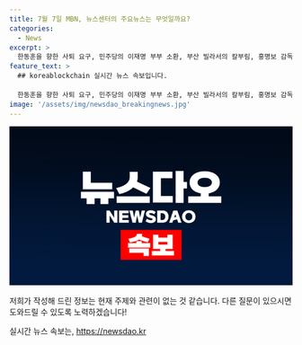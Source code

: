 ```yaml
---
title: 7월 7일 MBN, 뉴스센터의 주요뉴스는 무엇일까요?
categories:
  - News
excerpt: >
  한동훈을 향한 사퇴 요구, 민주당의 이재명 부부 소환, 부산 빌라서의 칼부림, 홍명보 감독의 대표팀 복귀, 그리고 신생아 특례대출의 금액 증가와 관련된 경고까지. 다양한 이슈가 요약된 기사를 만들었습니다. 이슈의 다양성과 강한 호기심 유발을 통해 독자들의 관심을 끌 수 있을 것입니다.
feature_text: >
  ## koreablockchain 실시간 뉴스 속보입니다.

  한동훈을 향한 사퇴 요구, 민주당의 이재명 부부 소환, 부산 빌라서의 칼부림, 홍명보 감독의 대표팀 복귀, 그리고 신생아 특례대출의 금액 증가와 관련된 경고까지. 다양한 이슈가 요약된 기사를 만들었습니다. 이슈의 다양성과 강한 호기심 유발을 통해 독자들의 관심을 끌 수 있을 것입니다.
image: '/assets/img/newsdao_breakingnews.jpg'
---
```


<p><img src="/assets/img/newsdao_breakingnews.jpg" alt="koreablockchain 속보" /></p>

<p>저희가 작성해 드린 정보는 현재 주제와 관련이 없는 것 같습니다. 다른 질문이 있으시면 도와드릴 수 있도록 노력하겠습니다!</p>
실시간 뉴스 속보는, <a href="https://newsdao.kr" rel="dofollow">https://newsdao.kr</a>


